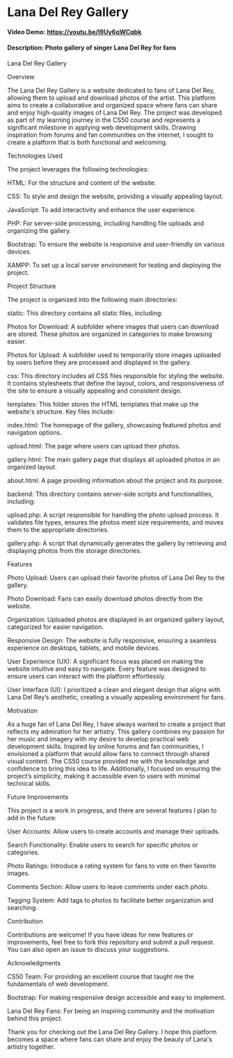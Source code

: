 # Lana Del Rey Gallery
#### Video Demo:  <https://youtu.be/l9Uy6qWCqbk>
#### Description: Photo gallery of singer Lana Del Rey for fans
Lana Del Rey Gallery

Overview

The Lana Del Rey Gallery is a website dedicated to fans of Lana Del Rey, allowing them to upload and download photos of the artist. This platform aims to create a collaborative and organized space where fans can share and enjoy high-quality images of Lana Del Rey. The project was developed as part of my learning journey in the CS50 course and represents a significant milestone in applying web development skills. Drawing inspiration from forums and fan communities on the internet, I sought to create a platform that is both functional and welcoming.

Technologies Used

The project leverages the following technologies:

HTML: For the structure and content of the website.

CSS: To style and design the website, providing a visually appealing layout.

JavaScript: To add interactivity and enhance the user experience.

PHP: For server-side processing, including handling file uploads and organizing the gallery.

Bootstrap: To ensure the website is responsive and user-friendly on various devices.

XAMPP: To set up a local server environment for testing and deploying the project.

Project Structure

The project is organized into the following main directories:

static: This directory contains all static files, including:

Photos for Download: A subfolder where images that users can download are stored. These photos are organized in categories to make browsing easier.

Photos for Upload: A subfolder used to temporarily store images uploaded by users before they are processed and displayed in the gallery.

css: This directory includes all CSS files responsible for styling the website. It contains stylesheets that define the layout, colors, and responsiveness of the site to ensure a visually appealing and consistent design.

templates: This folder stores the HTML templates that make up the website's structure. Key files include:

index.html: The homepage of the gallery, showcasing featured photos and navigation options.

upload.html: The page where users can upload their photos.

gallery.html: The main gallery page that displays all uploaded photos in an organized layout.

about.html: A page providing information about the project and its purpose.

backend: This directory contains server-side scripts and functionalities, including:

upload.php: A script responsible for handling the photo upload process. It validates file types, ensures the photos meet size requirements, and moves them to the appropriate directories.

gallery.php: A script that dynamically generates the gallery by retrieving and displaying photos from the storage directories.

Features

Photo Upload: Users can upload their favorite photos of Lana Del Rey to the gallery.

Photo Download: Fans can easily download photos directly from the website.

Organization: Uploaded photos are displayed in an organized gallery layout, categorized for easier navigation.

Responsive Design: The website is fully responsive, ensuring a seamless experience on desktops, tablets, and mobile devices.

User Experience (UX): A significant focus was placed on making the website intuitive and easy to navigate. Every feature was designed to ensure users can interact with the platform effortlessly.

User Interface (UI): I prioritized a clean and elegant design that aligns with Lana Del Rey’s aesthetic, creating a visually appealing environment for fans.

Motivation

As a huge fan of Lana Del Rey, I have always wanted to create a project that reflects my admiration for her artistry. This gallery combines my passion for her music and imagery with my desire to develop practical web development skills. Inspired by online forums and fan communities, I envisioned a platform that would allow fans to connect through shared visual content. The CS50 course provided me with the knowledge and confidence to bring this idea to life. Additionally, I focused on ensuring the project’s simplicity, making it accessible even to users with minimal technical skills.

Future Improvements

This project is a work in progress, and there are several features I plan to add in the future:

User Accounts: Allow users to create accounts and manage their uploads.

Search Functionality: Enable users to search for specific photos or categories.

Photo Ratings: Introduce a rating system for fans to vote on their favorite images.

Comments Section: Allow users to leave comments under each photo.

Tagging System: Add tags to photos to facilitate better organization and searching.

Contribution

Contributions are welcome! If you have ideas for new features or improvements, feel free to fork this repository and submit a pull request. You can also open an issue to discuss your suggestions.

Acknowledgments

CS50 Team: For providing an excellent course that taught me the fundamentals of web development.

Bootstrap: For making responsive design accessible and easy to implement.

Lana Del Rey Fans: For being an inspiring community and the motivation behind this project.

Thank you for checking out the Lana Del Rey Gallery. I hope this platform becomes a space where fans can share and enjoy the beauty of Lana's artistry together.
